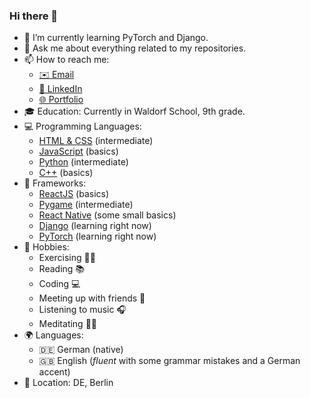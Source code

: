 ### Hi there 👋

- 🌱 I’m currently learning PyTorch and Django.
- 💬 Ask me about everything related to my repositories.
- 📫 How to reach me:
  - [✉️ Email](mailto:luis.w.kisters@gmail.com)
  - [💼 LinkedIn](https://www.linkedin.com/in/luis-kisters-484650271/)
  - [🌐 Portfolio](http://84.140.155.206:3000/)
- 🎓 Education: Currently in Waldorf School, 9th grade.
- 💻 Programming Languages:
  - [HTML & CSS](https://developer.mozilla.org/en-US/docs/Web/HTML) (intermediate)
  - [JavaScript](https://developer.mozilla.org/en-US/docs/Web/JavaScript) (basics)
  - [Python](https://www.python.org/) (intermediate)
  - [C++](https://www.cplusplus.com/) (basics)
- 🚀 Frameworks:
  - [ReactJS](https://https://react.dev/) (basics)
  - [Pygame](https://www.pygame.org/) (intermediate)
  - [React Native](https://reactnative.dev/) (some small basics)
  - [Django](https://www.djangoproject.com/) (learning right now)
  - [PyTorch](https://pytorch.org/) (learning right now)
- 🎨 Hobbies: 
  - Exercising 🏋️‍♀️ 
  - Reading 📚 
  - Coding 💻 
  - Meeting up with friends 👥 
  - Listening to music 🎧 
  - Meditating 🧘‍♂️ 
- 🌍 Languages:
  - 🇩🇪 German (native)
  - 🇬🇧 English (*fluent* with some grammar mistakes and a German accent)
- 📍 Location: DE, Berlin
